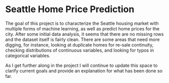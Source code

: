 # Seattle Home Price Prediction

The goal of this project is to characterize the Seattle housing market with multiple forms of machine learning, as well as predict home prices for the city. After some initial data analysis, it seems that there are no missing rows and the dataset itself is fairly clean. There are some areas that need more digging, for instance, looking at duplicate homes for re-sale continuity, checking distributions of continuous variables, and looking for typos in categorical variables.

As I get further along in the project I will continue to update this space to clarify current goals and provide an explanation for what has been done so far.